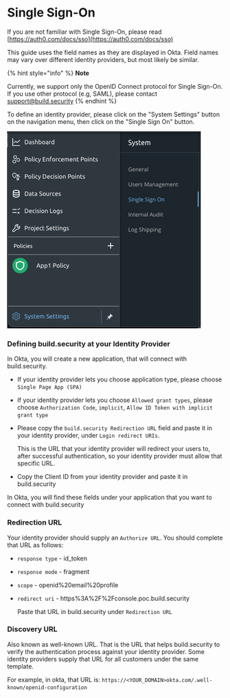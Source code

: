 # Single Sign-On

If you are not familiar with Single Sign-On, please read [https://auth0.com/docs/sso](https://auth0.com/docs/sso) 

This guide uses the field names as they are displayed in Okta. Field names may vary over different identity providers, but most likely be similar.

{% hint style="info" %}
**Note**

Currently, we support only the OpenID Connect protocol for Single Sign-On. If you use other protocol \(e.g, SAML\), please contact support@build.security
{% endhint %}

To define an identity provider, please click on the "System Settings" button on the navigation menu, then click on the "Single Sign On" button.

![Single Sign-On menu](../.gitbook/assets/image%20%2817%29.png)

### Defining build.security at your Identity Provider

In Okta, you will create a new application, that will connect with build.security.

* If your identity provider lets you choose application type, please choose `Single Page App (SPA)`
* If your identity provider lets you choose `Allowed grant types`, please choose `Authorization Code`, `implicit`, `Allow ID Token with implicit grant type`
* Please copy the `build.security Redirection URL` field and paste it in your identity provider, under `Login redirect URIs`.

  This is the URL that your identity provider will redirect your users to, after successful authentication, so your identity provider must allow that specific URL.

* Copy the Client ID from your identity provider and paste it in build.security

In Okta, you will find these fields under your application that you want to connect with build.security

### Redirection URL

Your identity provider should supply an `Authorize URL`. You should complete that URL as follows:

* `response type` - id\_token
* `response mode` - fragment
* `scope` - openid%20email%20profile
* `redirect uri` - https%3A%2F%2Fconsole.poc.build.security

  Paste that URL in build.security under `Redirection URL`

### Discovery URL

Also known as well-known URL. That is the URL that helps build.security to verify the authentication process against your identity provider. Some identity providers supply that URL for all customers under the same template. 

For example, in okta, that URL is: `https://<YOUR_DOMAIN>okta.com/.well-known/openid-configuration`


